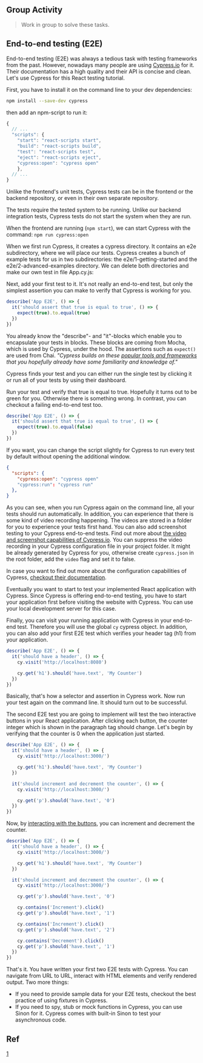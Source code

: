 ## Group Activity

> Work in group to solve these tasks.

## End-to-end testing (E2E)

End-to-end testing (E2E) was always a tedious task with testing frameworks from the past. However, nowadays many people are using [Cypress.io](https://cypress.io) for it. Their documentation has a high quality and their API is concise and clean. Let's use Cypress for this React testing tutorial.

First, you have to install it on the command line to your dev dependencies:

```bash
npm install --save-dev cypress
```

then add an npm-script to run it:

```js
{
  // ...
  "scripts": {
    "start": "react-scripts start",
    "build": "react-scripts build",
    "test": "react-scripts test",
    "eject": "react-scripts eject",
    "cypress:open": "cypress open"
    },
  // ...
}
```

Unlike the frontend's unit tests, Cypress tests can be in the frontend or the backend repository, or even in their own separate repository.

The tests require the tested system to be running. Unlike our backend integration tests, Cypress tests do not start the system when they are run.

When the frontend are running (`npm start`), we can start Cypress with the command: `npm run cypress:open`

When we first run Cypress, it creates a cypress directory. It contains an e2e subdirectory, where we will place our tests. Cypress creates a bunch of example tests for us in two subdirectories: the e2e/1-getting-started and the e2e/2-advanced-examples directory. We can delete both directories and make our own test in file App.cy.js:

Next, add your first test to it. It's not really an end-to-end test, but only the simplest assertion you can make to verify that Cypress is working for you.

```js
describe('App E2E', () => {
  it('should assert that true is equal to true', () => {
    expect(true).to.equal(true)
  })
})
```

You already know the "describe"- and "it"-blocks which enable you to encapsulate your tests in blocks. These blocks are coming from Mocha, which is used by Cypress, under the hood. The assertions such as `expect()` are used from Chai. _"Cypress builds on these [popular tools and frameworks](https://docs.cypress.io/guides/references/bundled-tools.html) that you hopefully already have some familiarity and knowledge of."_

Cypress finds your test and you can either run the single test by clicking it or run all of your tests by using their dashboard.

Run your test and verify that true is equal to true. Hopefully it turns out to be green for you. Otherwise there is something wrong. In contrast, you can checkout a failing end-to-end test too.

```js
describe('App E2E', () => {
  it('should assert that true is equal to true', () => {
    expect(true).to.equal(false)
  })
})
```

If you want, you can change the script slightly for Cypress to run every test by default without opening the additional window.

```json
{
  "scripts": {
    "cypress:open": "cypress open"
    "cypress:run": "cypress run"
  },
}
```

As you can see, when you run Cypress again on the command line, all your tests should run automatically. In addition, you can experience that there is some kind of video recording happening. The videos are stored in a folder for you to experience your tests first hand. You can also add screenshot testing to your Cypress end-to-end tests. Find out more about [the video and screenshot capabilities of Cypress.io](https://docs.cypress.io/guides/guides/screenshots-and-videos.html). You can suppress the video recording in your Cypress configuration file in your project folder. It might be already generated by Cypress for you, otherwise create `cypress.json` in the root folder, add the `video` flag and set it to false.

In case you want to find out more about the configuration capabilities of Cypress, [checkout their documentation](https://docs.cypress.io/guides/references/configuration.html).

Eventually you want to start to test your implemented React application with Cypress. Since Cypress is offering end-to-end testing, you have to start your application first before visiting the website with Cypress. You can use your local development server for this case.

Finally, you can visit your running application with Cypress in your end-to-end test. Therefore you will use the global `cy` cypress object. In addition, you can also add your first E2E test which verifies your header tag (h1) from your application.

```js
describe('App E2E', () => {
  it('should have a header', () => {
    cy.visit('http://localhost:8080')

    cy.get('h1').should('have.text', 'My Counter')
  })
})
```

Basically, that's how a selector and assertion in Cypress work. Now run your test again on the command line. It should turn out to be successful.

The second E2E test you are going to implement will test the two interactive buttons in your React application. After clicking each button, the counter integer which is shown in the paragraph tag should change. Let's begin by verifying that the counter is 0 when the application just started.

```js
describe('App E2E', () => {
  it('should have a header', () => {
    cy.visit('http://localhost:3000/')

    cy.get('h1').should('have.text', 'My Counter')
  })

  it('should increment and decrement the counter', () => {
    cy.visit('http://localhost:3000/')

    cy.get('p').should('have.text', '0')
  })
})
```

Now, by [interacting with the buttons](https://docs.cypress.io/guides/core-concepts/interacting-with-elements.html), you can increment and decrement the counter.

```js
describe('App E2E', () => {
  it('should have a header', () => {
    cy.visit('http://localhost:3000/')

    cy.get('h1').should('have.text', 'My Counter')
  })

  it('should increment and decrement the counter', () => {
    cy.visit('http://localhost:3000/')

    cy.get('p').should('have.text', '0')

    cy.contains('Increment').click()
    cy.get('p').should('have.text', '1')

    cy.contains('Increment').click()
    cy.get('p').should('have.text', '2')

    cy.contains('Decrement').click()
    cy.get('p').should('have.text', '1')
  })
})
```

That's it. You have written your first two E2E tests with Cypress. You can navigate from URL to URL, interact with HTML elements and verify rendered output. Two more things:

- If you need to provide sample data for your E2E tests, checkout the best practice of using fixtures in Cypress.
- If you need to spy, stub or mock functions in Cypress, you can use Sinon for it. Cypress comes with built-in Sinon to test your asynchronous code.

## Ref

[1](https://www.robinwieruch.de/react-testing-cypress/)
